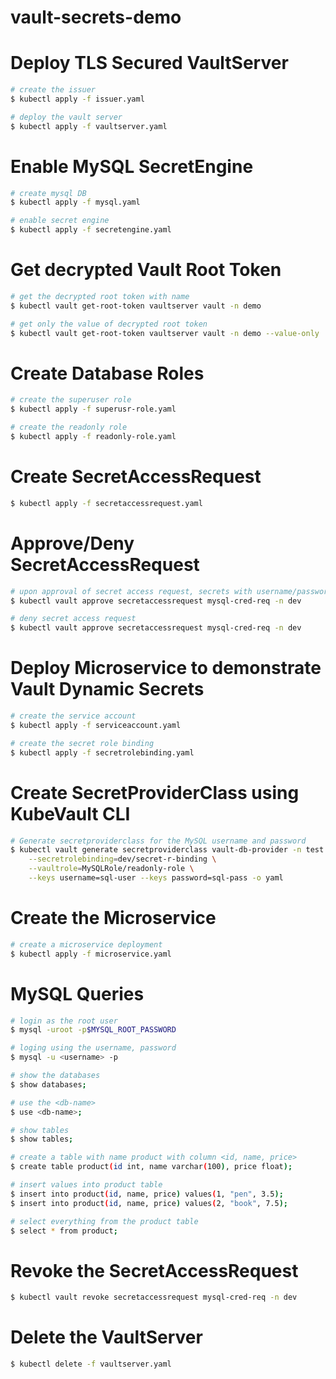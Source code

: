 # vault-secrets-demo

# Deploy TLS Secured VaultServer

```bash
# create the issuer
$ kubectl apply -f issuer.yaml

# deploy the vault server
$ kubectl apply -f vaultserver.yaml
```

# Enable MySQL SecretEngine

```bash
# create mysql DB 
$ kubectl apply -f mysql.yaml

# enable secret engine
$ kubectl apply -f secretengine.yaml
```

# Get decrypted Vault Root Token

```bash
# get the decrypted root token with name
$ kubectl vault get-root-token vaultserver vault -n demo

# get only the value of decrypted root token
$ kubectl vault get-root-token vaultserver vault -n demo --value-only
```

# Create Database Roles

```bash
# create the superuser role
$ kubectl apply -f superusr-role.yaml

# create the readonly role
$ kubectl apply -f readonly-role.yaml
```

# Create SecretAccessRequest

```bash
$ kubectl apply -f secretaccessrequest.yaml
```

# Approve/Deny SecretAccessRequest

```bash
# upon approval of secret access request, secrets with username/password will be created
$ kubectl vault approve secretaccessrequest mysql-cred-req -n dev

# deny secret access request
$ kubectl vault approve secretaccessrequest mysql-cred-req -n dev
```

# Deploy Microservice to demonstrate Vault Dynamic Secrets

```bash
# create the service account
$ kubectl apply -f serviceaccount.yaml

# create the secret role binding
$ kubectl apply -f secretrolebinding.yaml
```

# Create SecretProviderClass using KubeVault CLI

```bash
# Generate secretproviderclass for the MySQL username and password
$ kubectl vault generate secretproviderclass vault-db-provider -n test      \
    --secretrolebinding=dev/secret-r-binding \
    --vaultrole=MySQLRole/readonly-role \
    --keys username=sql-user --keys password=sql-pass -o yaml 
```

# Create the Microservice

```bash
# create a microservice deployment
$ kubectl apply -f microservice.yaml
```

# MySQL Queries

```bash
# login as the root user
$ mysql -uroot -p$MYSQL_ROOT_PASSWORD

# loging using the username, password
$ mysql -u <username> -p

# show the databases
$ show databases;

# use the <db-name>
$ use <db-name>;

# show tables
$ show tables;

# create a table with name product with column <id, name, price>
$ create table product(id int, name varchar(100), price float);

# insert values into product table
$ insert into product(id, name, price) values(1, "pen", 3.5);
$ insert into product(id, name, price) values(2, "book", 7.5);

# select everything from the product table
$ select * from product;
```

# Revoke the SecretAccessRequest

```bash
$ kubectl vault revoke secretaccessrequest mysql-cred-req -n dev
```

# Delete the VaultServer

```bash
$ kubectl delete -f vaultserver.yaml
```